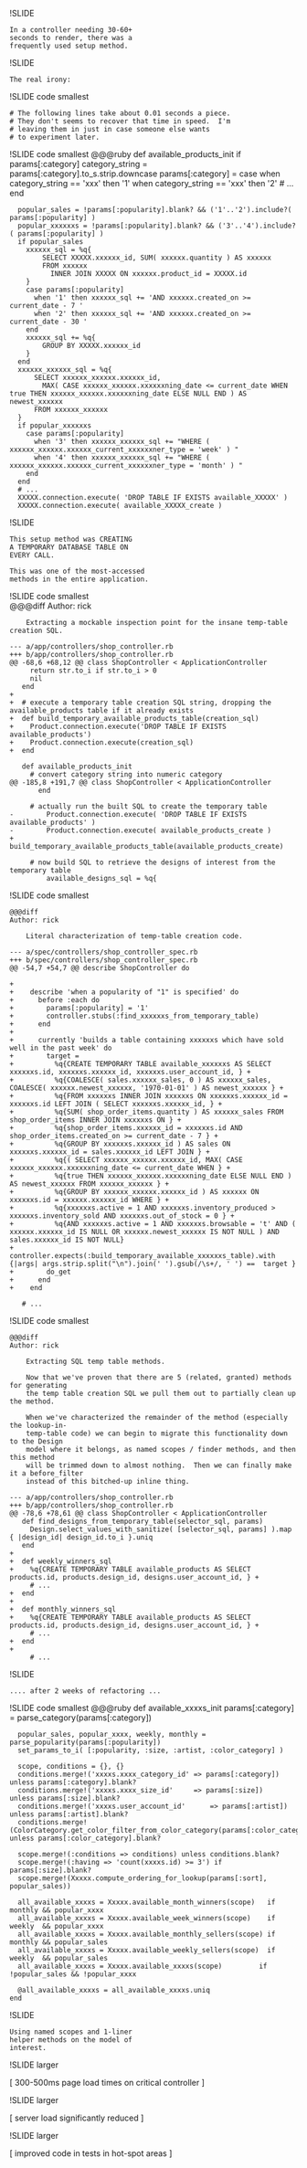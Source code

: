 
!SLIDE

    In a controller needing 30-60+
    seconds to render, there was a 
    frequently used setup method.

!SLIDE

    The real irony:

!SLIDE  code smallest

    # The following lines take about 0.01 seconds a piece.  
    # They don't seems to recover that time in speed.  I'm
    # leaving them in just in case someone else wants 
    # to experiment later.

!SLIDE code smallest
    @@@ruby
    def available_products_init
      if params[:category]
        category_string = params[:category].to_s.strip.downcase
        params[:category] = case
                            when category_string == 'xxx' then '1'
                            when category_string == 'xxx' then '2'
        # ...
      end
      
      popular_sales = !params[:popularity].blank? && ('1'..'2').include?( params[:popularity] )
      popular_xxxxxxs = !params[:popularity].blank? && ('3'..'4').include?( params[:popularity] )
      if popular_sales
        xxxxxx_sql = %q{
            SELECT XXXXX.xxxxxx_id, SUM( xxxxxx.quantity ) AS xxxxxx
            FROM xxxxxx
              INNER JOIN XXXXX ON xxxxxx.product_id = XXXXX.id
        }
        case params[:popularity]
          when '1' then xxxxxx_sql += 'AND xxxxxx.created_on >= current_date - 7 '
          when '2' then xxxxxx_sql += 'AND xxxxxx.created_on >= current_date - 30 '
        end
        xxxxxx_sql += %q{
            GROUP BY XXXXX.xxxxxx_id
        }
      end
      xxxxxx_xxxxxx_sql = %q{
          SELECT xxxxxx_xxxxxx.xxxxxx_id,
            MAX( CASE xxxxxx_xxxxxx.xxxxxxning_date <= current_date WHEN true THEN xxxxxx_xxxxxx.xxxxxxning_date ELSE NULL END ) AS newest_xxxxxx
          FROM xxxxxx_xxxxxx
      }
      if popular_xxxxxxs
        case params[:popularity]
          when '3' then xxxxxx_xxxxxx_sql += "WHERE ( xxxxxx_xxxxxx.xxxxxx_current_xxxxxxner_type = 'week' ) "
          when '4' then xxxxxx_xxxxxx_sql += "WHERE ( xxxxxx_xxxxxx.xxxxxx_current_xxxxxxner_type = 'month' ) "
        end
      end
      # ...
      XXXXX.connection.execute( 'DROP TABLE IF EXISTS available_XXXXX' )
      XXXXX.connection.execute( available_XXXXX_create )


!SLIDE

    This setup method was CREATING
    A TEMPORARY DATABASE TABLE ON
    EVERY CALL.

    This was one of the most-accessed
    methods in the entire application.

!SLIDE code smallest    
    @@@diff
    Author: rick
    
        Extracting a mockable inspection point for the insane temp-table creation SQL.
    
    --- a/app/controllers/shop_controller.rb
    +++ b/app/controllers/shop_controller.rb
    @@ -68,6 +68,12 @@ class ShopController < ApplicationController
         return str.to_i if str.to_i > 0
         nil
       end
    +
    +  # execute a temporary table creation SQL string, dropping the available_products table if it already exists
    +  def build_temporary_available_products_table(creation_sql)
    +    Product.connection.execute('DROP TABLE IF EXISTS available_products')
    +    Product.connection.execute(creation_sql)
    +  end
    
       def available_products_init
         # convert category string into numeric category
    @@ -185,8 +191,7 @@ class ShopController < ApplicationController
           end
    
         # actually run the built SQL to create the temporary table
    -        Product.connection.execute( 'DROP TABLE IF EXISTS available_products' )
    -        Product.connection.execute( available_products_create )
    +    build_temporary_available_products_table(available_products_create)
    
         # now build SQL to retrieve the designs of interest from the temporary table
             available_designs_sql = %q{
    
!SLIDE code smallest

    @@@diff	
    Author: rick
    
        Literal characterization of temp-table creation code.
        
    --- a/spec/controllers/shop_controller_spec.rb
    +++ b/spec/controllers/shop_controller_spec.rb
    @@ -54,7 +54,7 @@ describe ShopController do
         
    +    
    +    describe 'when a popularity of "1" is specified' do
    +      before :each do
    +        params[:popularity] = '1'
    +        controller.stubs(:find_xxxxxxs_from_temporary_table)
    +      end
    +      
    +      currently 'builds a table containing xxxxxxs which have sold well in the past week' do
    +        target = 
    +          %q{CREATE TEMPORARY TABLE available_xxxxxxs AS SELECT xxxxxxs.id, xxxxxxs.xxxxxx_id, xxxxxxs.user_account_id, } +
    +          %q{COALESCE( sales.xxxxxx_sales, 0 ) AS xxxxxx_sales, COALESCE( xxxxxx.newest_xxxxxx, '1970-01-01' ) AS newest_xxxxxx } +
    +          %q{FROM xxxxxxs INNER JOIN xxxxxxs ON xxxxxxs.xxxxxx_id = xxxxxxs.id LEFT JOIN ( SELECT xxxxxxs.xxxxxx_id, } +
    +          %q{SUM( shop_order_items.quantity ) AS xxxxxx_sales FROM shop_order_items INNER JOIN xxxxxxs ON } +
    +          %q{shop_order_items.xxxxxx_id = xxxxxxs.id AND shop_order_items.created_on >= current_date - 7 } +
    +          %q{GROUP BY xxxxxxs.xxxxxx_id ) AS sales ON xxxxxxs.xxxxxx_id = sales.xxxxxx_id LEFT JOIN } +
    +          %q{( SELECT xxxxxx_xxxxxx.xxxxxx_id, MAX( CASE xxxxxx_xxxxxx.xxxxxxning_date <= current_date WHEN } +
    +          %q{true THEN xxxxxx_xxxxxx.xxxxxxning_date ELSE NULL END ) AS newest_xxxxxx FROM xxxxxx_xxxxxx } +
    +          %q{GROUP BY xxxxxx_xxxxxx.xxxxxx_id ) AS xxxxxx ON xxxxxxs.id = xxxxxx.xxxxxx_id WHERE } +
    +          %q{xxxxxxs.active = 1 AND xxxxxxs.inventory_produced > xxxxxxs.inventory_sold AND xxxxxxs.out_of_stock = 0 } +
    +          %q{AND xxxxxxs.active = 1 AND xxxxxxs.browsable = 't' AND ( xxxxxx.xxxxxx_id IS NULL OR xxxxxx.newest_xxxxxx IS NOT NULL ) AND sales.xxxxxx_id IS NOT NULL}
    +        controller.expects(:build_temporary_available_xxxxxxs_table).with {|args| args.strip.split("\n").join(' ').gsub(/\s+/, ' ') ==  target }
    +        do_get
    +      end
    +    end
    
       # ...
    

!SLIDE code smallest

    @@@diff
    Author: rick
    
        Extracting SQL temp table methods.
        
        Now that we've proven that there are 5 (related, granted) methods for generating
        the temp table creation SQL we pull them out to partially clean up the method.
        
        When we've characterized the remainder of the method (especially the lookup-in-
        temp-table code) we can begin to migrate this functionality down to the Design
        model where it belongs, as named scopes / finder methods, and then this method
        will be trimmed down to almost nothing.  Then we can finally make it a before_filter
        instead of this bitched-up inline thing.
        
    --- a/app/controllers/shop_controller.rb
    +++ b/app/controllers/shop_controller.rb
    @@ -78,6 +78,61 @@ class ShopController < ApplicationController
       def find_designs_from_temporary_table(selector_sql, params)
         Design.select_values_with_sanitize( [selector_sql, params] ).map { |design_id| design_id.to_i }.uniq
       end
    +      
    +  def weekly_winners_sql
    +    %q{CREATE TEMPORARY TABLE available_products AS SELECT products.id, products.design_id, designs.user_account_id, } +
         # ...
    +  end
    +  
    +  def monthly_winners_sql
    +    %q{CREATE TEMPORARY TABLE available_products AS SELECT products.id, products.design_id, designs.user_account_id, } +
         # ...
    +  end
    +  
         # ...   

!SLIDE

    .... after 2 weeks of refactoring ...

!SLIDE code smallest
    @@@ruby
    def available_xxxxs_init
      params[:category] = parse_category(params[:category])
      
      popular_sales, popular_xxxx, weekly, monthly = parse_popularity(params[:popularity])
      set_params_to_i( [:popularity, :size, :artist, :color_category] ) 
      
      scope, conditions = {}, {}
      conditions.merge!('xxxxs.xxxx_category_id' => params[:category]) unless params[:category].blank?
      conditions.merge!('xxxxs.xxxx_size_id'     => params[:size])     unless params[:size].blank?
      conditions.merge!('xxxxs.user_account_id'      => params[:artist])   unless params[:artist].blank?
      conditions.merge!(ColorCategory.get_color_filter_from_color_category(params[:color_category])) unless params[:color_category].blank?
    
      scope.merge!(:conditions => conditions) unless conditions.blank?
      scope.merge!(:having => 'count(xxxxs.id) >= 3') if params[:size].blank?
      scope.merge!(Xxxxx.compute_ordering_for_lookup(params[:sort], popular_sales))
    
      all_available_xxxxs = Xxxxx.available_month_winners(scope)   if monthly && popular_xxxx
      all_available_xxxxs = Xxxxx.available_week_winners(scope)    if weekly  && popular_xxxx
      all_available_xxxxs = Xxxxx.available_monthly_sellers(scope) if monthly && popular_sales
      all_available_xxxxs = Xxxxx.available_weekly_sellers(scope)  if weekly  && popular_sales
      all_available_xxxxs = Xxxxx.available_xxxxs(scope)         if !popular_sales && !popular_xxxx
    
      @all_available_xxxxs = all_available_xxxxs.uniq
    end

!SLIDE 

    Using named scopes and 1-liner 
    helper methods on the model of
    interest.

!SLIDE larger

[ 300-500ms page load times on critical controller ]

!SLIDE larger

[ server load significantly reduced ]

!SLIDE larger

[ improved code in tests in hot-spot areas ]